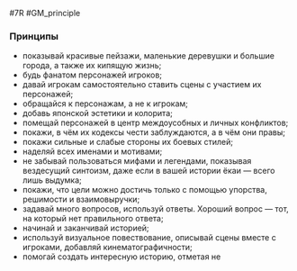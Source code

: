 #7R #GM_principle 

### Принципы
- показывай красивые пейзажи, маленькие деревушки и большие города, а также их кипящую жизнь;
- будь фанатом персонажей игроков;
- давай игрокам самостоятельно ставить сцены с участием их персонажей;
- обращайся к персонажам, а не к игрокам;
- добавь японской эстетики и колорита;
- помещай персонажей в центр междоусобных и личных конфликтов;
- покажи, в чём их кодексы чести заблуждаются, а в чём они правы;
- покажи сильные и слабые стороны их боевых стилей;
- наделяй всех именами и мотивами;
- не забывай пользоваться мифами и легендами, показывая вездесущий синтоизм, даже если в вашей истории ёкаи — всего лишь выдумка;
- покажи, что цели можно достичь только с помощью упорства, решимости и взаимовыручки;
- задавай много вопросов, используй ответы. Хороший вопрос — тот, на который нет правильного ответа;
- начинай и заканчивай историей;
- используй визуальное повествование, описывай сцены вместе с игроками, добавляй кинематографичности;
- помогай создать интересную историю, отметая не

